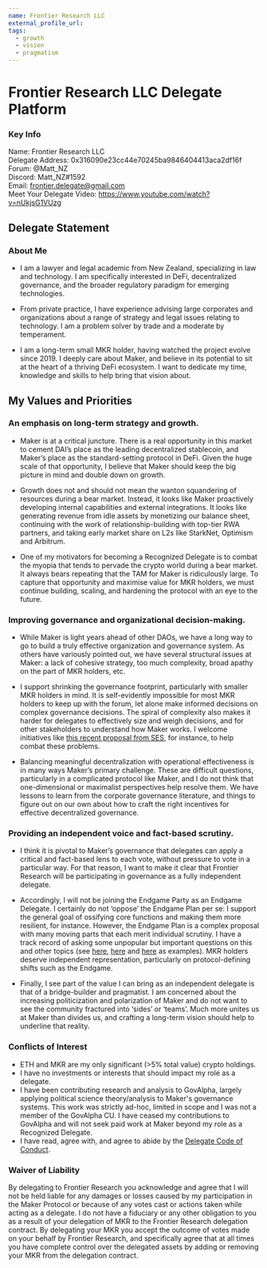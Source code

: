 ```yaml
---
name: Frontier Research LLC
external_profile_url:
tags:
  - growth
  - vision
  - pragmatism
---
```


# Frontier Research LLC Delegate Platform

### Key Info

Name: Frontier Research LLC  
Delegate Address: 0x316090e23cc44e70245ba9846404413aca2df16f  
Forum: @Matt_NZ   
Discord: Matt_NZ#1592  
Email: frontier.delegate@gmail.com  
Meet Your Delegate Video: https://www.youtube.com/watch?v=nUkjsG1VUzg  

## Delegate Statement


### About Me

-	I am a lawyer and legal academic from New Zealand, specializing in law and technology. I am specifically interested in DeFi, decentralized governance, and the broader regulatory paradigm for emerging technologies. 

-	From private practice, I have experience advising large corporates and organizations about a range of strategy and legal issues relating to technology. I am a problem solver by trade and a moderate by temperament. 

-	I am a long-term small MKR holder, having watched the project evolve since 2019. I deeply care about Maker, and believe in its potential to sit at the heart of a thriving DeFi ecosystem. I want to dedicate my time, knowledge and skills to help bring that vision about.

## My Values and Priorities 


### An emphasis on long-term strategy and growth.

-	Maker is at a critical juncture. There is a real opportunity in this market to cement DAI’s place as the leading decentralized stablecoin, and Maker’s place as the standard-setting protocol in DeFi. Given the huge scale of that opportunity, I believe that Maker should keep the big picture in mind and double down on growth.  

-	Growth does not and should not mean the wanton squandering of resources during a bear market. Instead, it looks like Maker proactively developing internal capabilities and external integrations. It looks like generating revenue from idle assets by monetizing our balance sheet, continuing with the work of relationship-building with top-tier RWA partners, and taking early market share on L2s like StarkNet, Optimism and Arbitrum. 

-	One of my motivators for becoming a Recognized Delegate is to combat the myopia that tends to pervade the crypto world during a bear market. It always bears repeating that the TAM for Maker is ridiculously large. To capture that opportunity and maximise value for MKR holders, we must continue building, scaling, and hardening the protocol with an eye to the future. 

### Improving governance and organizational decision-making. 

-	While Maker is light years ahead of other DAOs, we have a long way to go to build a truly effective organization and governance system. As others have variously pointed out, we have several structural issues at Maker: a lack of cohesive strategy, too much complexity, broad apathy on the part of MKR holders, etc. 

- I support shrinking the governance footprint, particularly with smaller MKR holders in mind. It is self-evidently impossible for most MKR holders to keep up with the forum, let alone make informed decisions on complex governance decisions. The spiral of complexity also makes it harder for delegates to effectively size and weigh decisions, and for other stakeholders to understand how Maker works. I welcome initiatives like [this recent proposal from SES](https://forum.makerdao.com/t/project-based-budgeting/17121), for instance, to help combat these problems. 

-	Balancing meaningful decentralization with operational effectiveness is in many ways Maker’s primary challenge. These are difficult questions, particularly in a complicated protocol like Maker, and I do not think that one-dimensional or maximalist perspectives help resolve them. We have lessons to learn from the corporate governance literature, and things to figure out on our own about how to craft the right incentives for effective decentralized governance. 

### Providing an independent voice and fact-based scrutiny.

-	I think it is pivotal to Maker’s governance that delegates can apply a critical and fact-based lens to each vote, without pressure to vote in a particular way. For that reason, I want to make it clear that Frontier Research will be participating in governance as a fully independent delegate. 

-	Accordingly, I will not be joining the Endgame Party as an Endgame Delegate. I certainly do not ‘oppose’ the Endgame Plan per se: I support the general goal of ossifying core functions and making them more resilient, for instance. However, the Endgame Plan is a complex proposal with many moving parts that each merit individual scrutiny. I have a track record of asking some unpopular but important questions on this and other topics (see [here](https://forum.makerdao.com/t/the-endgame-plan-part-3-the-endgame-decentralized-workforce/15737/4), [here](https://forum.makerdao.com/t/discussion-is-gfxs-interest-protocol-a-direct-challenge-to-maker/15577) and [here](https://forum.makerdao.com/t/end-game-summary-part-5/16759/5) as examples). MKR holders deserve independent representation, particularly on protocol-defining shifts such as the Endgame. 

-	Finally, I see part of the value I can bring as an independent delegate is that of a bridge-builder and pragmatist. I am concerned about the increasing politicization and polarization of Maker and do not want to see the community fractured into ‘sides’ or ‘teams’. Much more unites us at Maker than divides us, and crafting a long-term vision should help to underline that reality.  

### Conflicts of Interest

-	ETH and MKR are my only significant (>5% total value) crypto holdings. 
-	I have no investments or interests that should impact my role as a delegate.
-	I have been contributing research and analysis to GovAlpha, largely applying political science theory/analysis to Maker's governance systems. This work was strictly ad-hoc, limited in scope and I was not a member of the GovAlpha CU. I have ceased my contributions to GovAlpha and will not seek paid work at Maker beyond my role as a Recognized Delegate.  
-	I have read, agree with, and agree to abide by the [Delegate Code of Conduct](https://manual.makerdao.com/delegation/for-delegates/delegates-code).

### Waiver of Liability

By delegating to Frontier Research you acknowledge and agree that I will not be held liable for any damages or losses caused by my participation in the Maker Protocol or because of any votes cast or actions taken while acting as a delegate. I do not have a fiduciary or any other obligation to you as a result of your delegation of MKR to the Frontier Research delegation contract. By delegating your MKR you accept the outcome of votes made on your behalf by Frontier Research, and specifically agree that at all times you have complete control over the delegated assets by adding or removing your MKR from the delegation contract.
